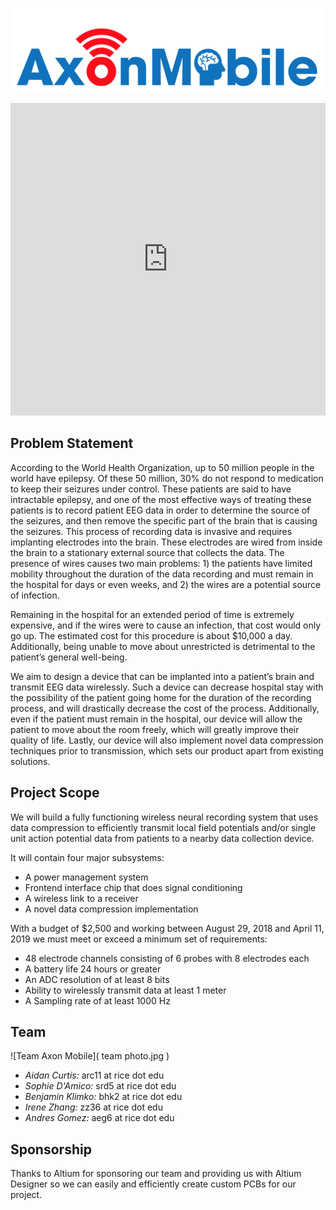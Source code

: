 ![Team Axon Mobile logo]( axonmobile_logo.png )

<iframe style="width: 100%" height = "500" src="https://www.youtube.com/embed/SluLUA3ErF0" frameborder="0" allow="accelerometer; autoplay; encrypted-media; gyroscope; picture-in-picture" allowfullscreen></iframe>


## Problem Statement
According to the World Health Organization, up to 50 million people in the world have epilepsy. Of these 50 million, 30% do not respond to medication to keep their seizures under control. These patients are said to have intractable epilepsy, and one of the most effective ways of treating these patients is to record patient EEG data in order to determine the source of the seizures, and then remove the specific part of the brain that is causing the seizures. This process of recording data is invasive and requires implanting electrodes into the brain. These electrodes are wired from inside the brain to a stationary external source that collects the data. The presence of wires causes two main problems: 1) the patients have limited mobility throughout the duration of the data recording and must remain in the hospital for days or even weeks, and 2) the wires are a potential source of infection.

Remaining in the hospital for an extended period of time is extremely expensive, and if the wires were to cause an infection, that cost would only go up. The estimated cost for this procedure is about $10,000 a day. Additionally, being unable to move about unrestricted is detrimental to the patient’s general well-being.

We aim to design a device that can be implanted into a patient’s brain and transmit EEG data wirelessly. Such a device can decrease hospital stay with the possibility of the patient going home for the duration of the recording process, and will drastically decrease the cost of the process. Additionally, even if the patient must remain in the hospital, our device will allow the patient to move about the room freely, which will greatly improve their quality of life. Lastly, our device will also implement novel data compression techniques prior to transmission, which sets our product apart from existing solutions.

## Project Scope
We will build a fully functioning wireless neural recording system that uses data compression to efficiently transmit local field potentials and/or single unit action potential data from patients to a nearby data collection device.

It will contain four major subsystems:
- A power management system
- Frontend interface chip that does signal conditioning
- A wireless link to a receiver
- A novel data compression implementation

With a budget of $2,500 and working between August 29, 2018 and April 11, 2019 we must meet or exceed a minimum set of requirements:
- 48 electrode channels consisting of 6 probes with 8 electrodes each
- A battery life 24 hours or greater
- An ADC resolution of at least 8 bits
- Ability to wirelessly transmit data at least 1 meter
- A Sampling rate of at least 1000 Hz

## Team
![Team Axon Mobile]( team photo.jpg )
- *Aidan Curtis:* arc11 at rice dot edu
- *Sophie D'Amico:* srd5 at rice dot edu
- *Benjamin Klimko:* bhk2 at rice dot edu
- *Irene Zhang:* zz36 at rice dot edu
- *Andres Gomez:* aeg6 at rice dot edu

## Sponsorship
Thanks to Altium for sponsoring our team and providing us with Altium Designer so we can easily and efficiently create custom PCBs for our project.
